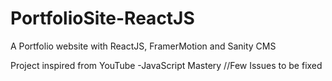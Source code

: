 # PortfolioSite-ReactJS
A Portfolio website with ReactJS, FramerMotion and Sanity CMS

Project inspired from YouTube -JavaScript Mastery
//Few Issues to be fixed
